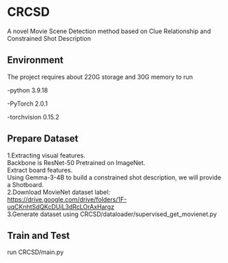 # CRCSD
A novel Movie Scene Detection method based on Clue Relationship and Constrained Shot Description
## Environment
The project requires about 220G storage and 30G memory to run  

  -python 3.9.18  

  -PyTorch 2.0.1  

  -torchvision 0.15.2  
  
## Prepare Dataset
1.Extracting visual features.  
  Backbone is ResNet-50 Pretrained on ImageNet.  
  Extract board features.  
  Using Gemma-3-4B to build a constrained shot description, we will provide a Shotboard.  
2.Download MovieNet dataset label: https://drive.google.com/drive/folders/1F-uqCKnhtSdQKcDUiL3dRcLOrAxHargz  
3.Generate dataset using CRCSD/dataloader/supervised_get_movienet.py

## Train and Test
run CRCSD/main.py
